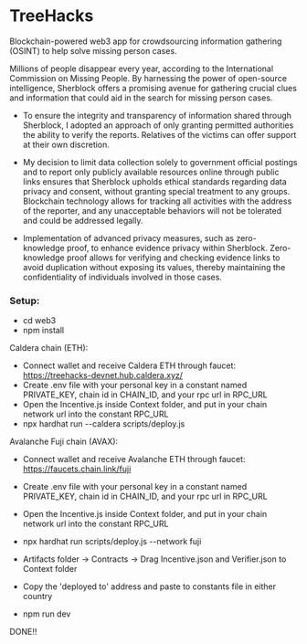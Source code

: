 # TreeHacks

Blockchain-powered web3 app for crowdsourcing information gathering (OSINT) to help solve missing person cases.

Millions of people disappear every year, according to the International Commission on Missing People. By harnessing the power of open-source intelligence, Sherblock offers a promising avenue for gathering crucial clues and information that could aid in the search for missing person cases.

-   To ensure the integrity and transparency of information shared through Sherblock, I adopted an approach of only granting permitted authorities the ability to verify the reports. Relatives of the victims can offer support at their own discretion.

-   My decision to limit data collection solely to government official postings and to report only publicly available resources online through public links ensures that Sherblock upholds ethical standards regarding data privacy and consent, without granting special treatment to any groups. Blockchain technology allows for tracking all activities with the address of the reporter, and any unacceptable behaviors will not be tolerated and could be addressed legally.

-   Implementation of advanced privacy measures, such as zero-knowledge proof, to enhance evidence privacy within Sherblock. Zero-knowledge proof allows for verifying and checking evidence links to avoid duplication without exposing its values, thereby maintaining the confidentiality of individuals involved in those cases.

### Setup:

-   cd web3
-   npm install

Caldera chain (ETH):

-   Connect wallet and receive Caldera ETH through faucet: https://treehacks-devnet.hub.caldera.xyz/
-   Create .env file with your personal key in a constant named PRIVATE_KEY, chain id in CHAIN_ID, and your rpc url in RPC_URL
-   Open the Incentive.js inside Context folder, and put in your chain network url into the constant RPC_URL
-   npx hardhat run --caldera scripts/deploy.js

Avalanche Fuji chain (AVAX):

-   Connect wallet and receive Avalanche ETH through faucet: https://faucets.chain.link/fuji
-   Create .env file with your personal key in a constant named PRIVATE_KEY, chain id in CHAIN_ID, and your rpc url in RPC_URL
-   Open the Incentive.js inside Context folder, and put in your chain network url into the constant RPC_URL
-   npx hardhat run scripts/deploy.js --network fuji

-   Artifacts folder -> Contracts -> Drag Incentive.json and Verifier.json to Context folder
-   Copy the 'deployed to' address and paste to constants file in either country
-   npm run dev

DONE!!
